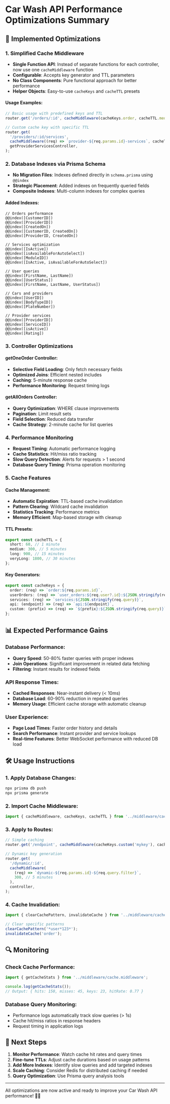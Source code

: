 # Car Wash API Performance Optimizations Summary

## 🚀 Implemented Optimizations

### 1. **Simplified Cache Middleware**

- **Single Function API**: Instead of separate functions for each controller, now use one `cacheMiddleware` function
- **Configurable**: Accepts key generator and TTL parameters
- **No Class Components**: Pure functional approach for better performance
- **Helper Objects**: Easy-to-use `cacheKeys` and `cacheTTL` presets

#### Usage Examples:

```typescript
// Basic usage with predefined keys and TTL
router.get('/orders/:id', cacheMiddleware(cacheKeys.order, cacheTTL.medium), getOneOrderController);

// Custom cache key with specific TTL
router.get(
  '/providers/:id/services',
  cacheMiddleware((req) => `provider-${req.params.id}-services`, cacheTTL.long),
  getProviderServicesController,
);
```

### 2. **Database Indexes via Prisma Schema**

- **No Migration Files**: Indexes defined directly in `schema.prisma` using `@@index`
- **Strategic Placement**: Added indexes on frequently queried fields
- **Composite Indexes**: Multi-column indexes for complex queries

#### Added Indexes:

```prisma
// Orders performance
@@index([CustomerID])
@@index([ProviderID])
@@index([CreatedOn])
@@index([CustomerID, CreatedOn])
@@index([ProviderID, CreatedOn])

// Services optimization
@@index([IsActive])
@@index([isAvailableForAutoSelect])
@@index([ModuleID])
@@index([IsActive, isAvailableForAutoSelect])

// User queries
@@index([FirstName, LastName])
@@index([UserStatus])
@@index([FirstName, LastName, UserStatus])

// Cars and providers
@@index([UserID])
@@index([BodyTypeID])
@@index([PlateNumber])

// Provider services
@@index([ProviderID])
@@index([ServiceID])
@@index([isActive])
@@index([Rating])
```

### 3. **Controller Optimizations**

#### getOneOrder Controller:

- **Selective Field Loading**: Only fetch necessary fields
- **Optimized Joins**: Efficient nested includes
- **Caching**: 5-minute response cache
- **Performance Monitoring**: Request timing logs

#### getAllOrders Controller:

- **Query Optimization**: WHERE clause improvements
- **Pagination**: Limit result sets
- **Field Selection**: Reduced data transfer
- **Cache Strategy**: 2-minute cache for list queries

### 4. **Performance Monitoring**

- **Request Timing**: Automatic performance logging
- **Cache Statistics**: Hit/miss ratio tracking
- **Slow Query Detection**: Alerts for requests > 1 second
- **Database Query Timing**: Prisma operation monitoring

### 5. **Cache Features**

#### Cache Management:

- **Automatic Expiration**: TTL-based cache invalidation
- **Pattern Clearing**: Wildcard cache invalidation
- **Statistics Tracking**: Performance metrics
- **Memory Efficient**: Map-based storage with cleanup

#### TTL Presets:

```typescript
export const cacheTTL = {
  short: 60, // 1 minute
  medium: 300, // 5 minutes
  long: 900, // 15 minutes
  veryLong: 1800, // 30 minutes
};
```

#### Key Generators:

```typescript
export const cacheKeys = {
  order: (req) => `order:${req.params.id}`,
  userOrders: (req) => `user_orders:${req.user?.id}:${JSON.stringify(req.query)}`,
  services: (req) => `services:${JSON.stringify(req.query)}`,
  api: (endpoint) => (req) => `api:${endpoint}`,
  custom: (prefix) => (req) => `${prefix}:${JSON.stringify(req.query)}`,
};
```

## 📊 Expected Performance Gains

### Database Performance:

- **Query Speed**: 50-80% faster queries with proper indexes
- **Join Operations**: Significant improvement in related data fetching
- **Filtering**: Instant results for indexed fields

### API Response Times:

- **Cached Responses**: Near-instant delivery (< 10ms)
- **Database Load**: 60-90% reduction in repeated queries
- **Memory Usage**: Efficient cache storage with automatic cleanup

### User Experience:

- **Page Load Times**: Faster order history and details
- **Search Performance**: Instant provider and service lookups
- **Real-time Features**: Better WebSocket performance with reduced DB load

## 🛠 Usage Instructions

### 1. Apply Database Changes:

```bash
npx prisma db push
npx prisma generate
```

### 2. Import Cache Middleware:

```typescript
import { cacheMiddleware, cacheKeys, cacheTTL } from '../middleware/cache.middleware';
```

### 3. Apply to Routes:

```typescript
// Simple caching
router.get('/endpoint', cacheMiddleware(cacheKeys.custom('mykey'), cacheTTL.medium), controller);

// Dynamic key generation
router.get(
  '/dynamic/:id',
  cacheMiddleware(
    (req) => `dynamic-${req.params.id}-${req.query.filter}`,
    300, // 5 minutes
  ),
  controller,
);
```

### 4. Cache Invalidation:

```typescript
import { clearCachePattern, invalidateCache } from '../middleware/cache.middleware';

// Clear specific patterns
clearCachePattern('*user*123*');
invalidateCache('order');
```

## 🔍 Monitoring

### Check Cache Performance:

```typescript
import { getCacheStats } from '../middleware/cache.middleware';

console.log(getCacheStats());
// Output: { hits: 150, misses: 45, keys: 23, hitRate: 0.77 }
```

### Database Query Monitoring:

- Performance logs automatically track slow queries (> 1s)
- Cache hit/miss ratios in response headers
- Request timing in application logs

## 🎯 Next Steps

1. **Monitor Performance**: Watch cache hit rates and query times
2. **Fine-tune TTLs**: Adjust cache durations based on usage patterns
3. **Add More Indexes**: Identify slow queries and add targeted indexes
4. **Scale Caching**: Consider Redis for distributed caching if needed
5. **Query Optimization**: Use Prisma query analysis tools

---

All optimizations are now active and ready to improve your Car Wash API performance! 🚗💨
